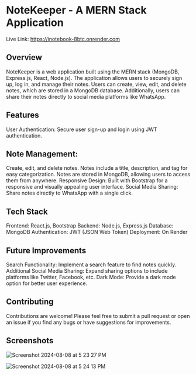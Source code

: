 # NoteKeeper - A MERN Stack Application

Live Link: https://inotebook-8btc.onrender.com

## Overview
NoteKeeper is a web application built using the MERN stack (MongoDB, Express.js, React, Node.js). The application allows users to securely sign up, log in, and manage their notes. Users can create, view, edit, and delete notes, which are stored in a MongoDB database. Additionally, users can share their notes directly to social media platforms like WhatsApp.

## Features
User Authentication: Secure user sign-up and login using JWT authentication.

## Note Management:
Create, edit, and delete notes.
Notes include a title, description, and tag for easy categorization.
Notes are stored in MongoDB, allowing users to access them from anywhere.
Responsive Design: Built with Bootstrap for a responsive and visually appealing user interface.
Social Media Sharing: Share notes directly to WhatsApp with a single click.

## Tech Stack
Frontend: React.js, Bootstrap
Backend: Node.js, Express.js
Database: MongoDB
Authentication: JWT (JSON Web Token)
Deployment: On Render


## Future Improvements
Search Functionality: Implement a search feature to find notes quickly.
Additional Social Media Sharing: Expand sharing options to include platforms like Twitter, Facebook, etc.
Dark Mode: Provide a dark mode option for better user experience.

## Contributing
Contributions are welcome! Please feel free to submit a pull request or open an issue if you find any bugs or have suggestions for improvements.

## Screenshots

![Screenshot 2024-08-08 at 5 23 27 PM](https://github.com/user-attachments/assets/984dfeb9-c0a9-4ac5-9510-94d38ac1f4f8)

![Screenshot 2024-08-08 at 5 24 13 PM](https://github.com/user-attachments/assets/669f8cd7-2e1a-48db-a1d2-6324393a38d2)


